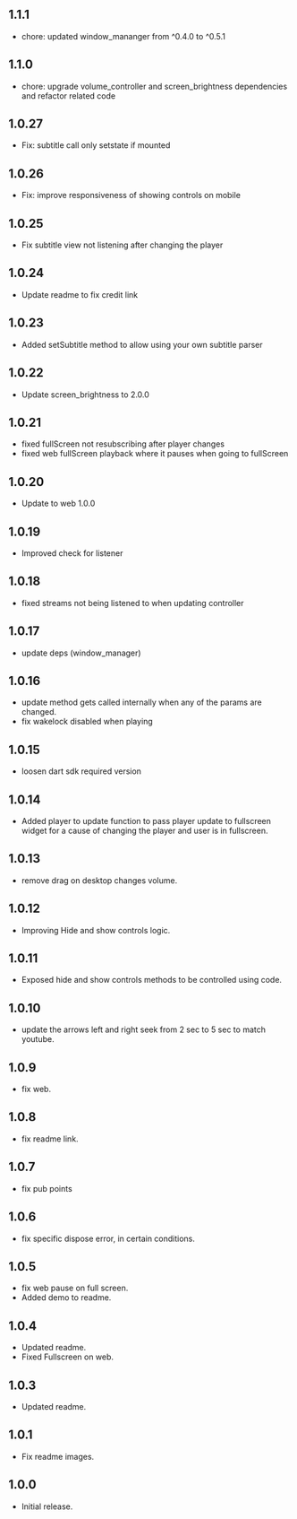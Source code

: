 ## 1.1.1

- chore: updated window_mananger from ^0.4.0 to ^0.5.1  

## 1.1.0

- chore: upgrade volume_controller and screen_brightness dependencies and refactor related code

## 1.0.27

- Fix: subtitle call only setstate if mounted

## 1.0.26

- Fix: improve responsiveness of showing controls on mobile

## 1.0.25

- Fix subtitle view not listening after changing the player

## 1.0.24

- Update readme to fix credit link

## 1.0.23

- Added setSubtitle method to allow using your own subtitle parser

## 1.0.22

- Update screen_brightness to 2.0.0

## 1.0.21

- fixed fullScreen not resubscribing after player changes
- fixed web fullScreen playback where it pauses when going to fullScreen

## 1.0.20

- Update to web 1.0.0

## 1.0.19

- Improved check for listener

## 1.0.18

- fixed streams not being listened to when updating controller

## 1.0.17

- update deps (window_manager)

## 1.0.16

- update method gets called internally when any of the params are changed.
- fix wakelock disabled when playing

## 1.0.15

- loosen dart sdk required version

## 1.0.14

- Added player to update function to pass player update to fullscreen widget for a cause of changing the player and user is in fullscreen.

## 1.0.13

- remove drag on desktop changes volume.

## 1.0.12

- Improving Hide and show controls logic.

## 1.0.11

- Exposed hide and show controls methods to be controlled using code.

## 1.0.10

- update the arrows left and right seek from 2 sec to 5 sec to match youtube.

## 1.0.9

- fix web.

## 1.0.8

- fix readme link.

## 1.0.7

- fix pub points

## 1.0.6

- fix specific dispose error, in certain conditions.

## 1.0.5

- fix web pause on full screen.
- Added demo to readme.

## 1.0.4

- Updated readme.
- Fixed Fullscreen on web.

## 1.0.3

- Updated readme.

## 1.0.1

- Fix readme images.

## 1.0.0

- Initial release.
